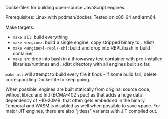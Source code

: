 Dockerfiles for building open-source JavaScript engines.

Prerequisites: Linux with podman/docker. Tested on x86-64 and arm64.

Make targets:
  * `make all`: build everything
  * `make <engine>`: build a single engine, copy stripped binary to ../dist/
  * `make <engine>[-repl/-sh]`: build and drop into REPL/bash in build container
  * `make sh`: drop into bash in a throwaway test container with pre-installed
    libraries/runtimes and ../dist directory with all engines built so far.

`make all` will attempt to build every file it finds - if some build fail,
delete corresponding Dockerfile to keep going.

When possible, engines are built statically from original source
code, without libicu and Intl (ECMA-402 spec) as that adds a huge data
dependency of ~10-20MB, that often gets embedded in the binary. Temporal
and WASM is disabled as well when possible to save space. For major JIT
engines, there are also "jitless" variants with JIT compiled out.
